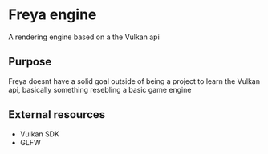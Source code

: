 # Freya engine
A rendering engine based on a the Vulkan api

## Purpose
Freya doesnt have a solid goal outside of being a project to learn the Vulkan api, 
basically something resebling a basic game engine <br/>

## External resources

   * Vulkan SDK
   * GLFW
    
 
 

